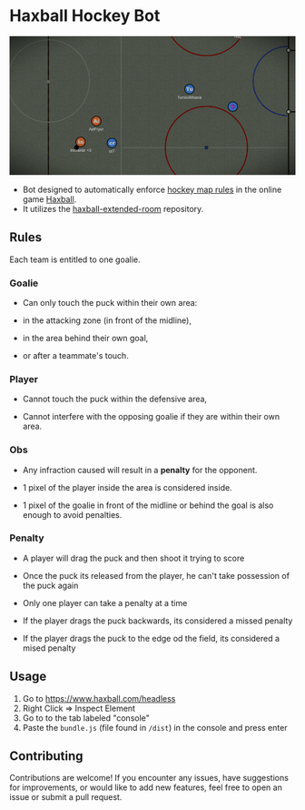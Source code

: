 # Haxball Hockey Bot

![Haxball Hockey Bot](hockeythumbnial.png)

- Bot designed to automatically enforce [hockey map rules](#rules) in the online game [Haxball](https://www.haxball.com/).
- It utilizes the [haxball-extended-room](https://github.com/gabrielbrop/haxball-extended-room) repository.

## Rules

Each team is entitled to one goalie.

### Goalie

- Can only touch the puck within their own area:

- in the attacking zone (in front of the midline),

- in the area behind their own goal,

- or after a teammate's touch.

### Player

- Cannot touch the puck within the defensive area,

- Cannot interfere with the opposing goalie if they are within their own area.

### Obs

- Any infraction caused will result in a **penalty** for the opponent.

- 1 pixel of the player inside the area is considered inside.

- 1 pixel of the goalie in front of the midline or behind the goal is also enough to avoid penalties.

### Penalty

- A player will drag the puck and then shoot it trying to score

- Once the puck its released from the player, he can't take possession of the puck again

- Only one player can take a penalty at a time

- If the player drags the puck backwards, its considered a missed penalty

- If the player drags the puck to the edge od the field, its considered a mised penalty


## Usage

1. Go to https://www.haxball.com/headless
2. Right Click => Inspect Element
3. Go to to the tab labeled "console"
4. Paste the `bundle.js` (file found in `/dist`) in the console and press enter


## Contributing

Contributions are welcome! If you encounter any issues, have suggestions for improvements, or would like to add new features, feel free to open an issue or submit a pull request.
